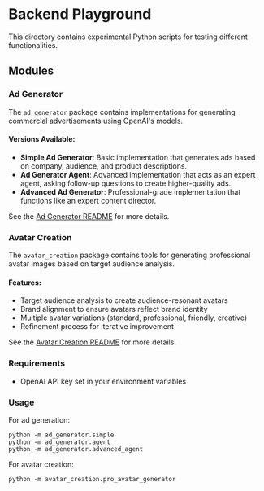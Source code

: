 # Backend Playground

This directory contains experimental Python scripts for testing different functionalities.

## Modules

### Ad Generator

The `ad_generator` package contains implementations for generating commercial advertisements using OpenAI's models.

#### Versions Available:
- **Simple Ad Generator**: Basic implementation that generates ads based on company, audience, and product descriptions.
- **Ad Generator Agent**: Advanced implementation that acts as an expert agent, asking follow-up questions to create higher-quality ads.
- **Advanced Ad Generator**: Professional-grade implementation that functions like an expert content director.

See the [Ad Generator README](ad_generator/README.md) for more details.

### Avatar Creation

The `avatar_creation` package contains tools for generating professional avatar images based on target audience analysis.

#### Features:
- Target audience analysis to create audience-resonant avatars
- Brand alignment to ensure avatars reflect brand identity
- Multiple avatar variations (standard, professional, friendly, creative)
- Refinement process for iterative improvement

See the [Avatar Creation README](avatar_creation/README.md) for more details.

### Requirements
- OpenAI API key set in your environment variables

### Usage
For ad generation:
```
python -m ad_generator.simple
python -m ad_generator.agent
python -m ad_generator.advanced_agent
```

For avatar creation:
```
python -m avatar_creation.pro_avatar_generator
``` 